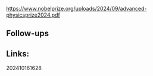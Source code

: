 https://www.nobelprize.org/uploads/2024/09/advanced-physicsprize2024.pdf


## Follow-ups


## Links: 



202410161628
